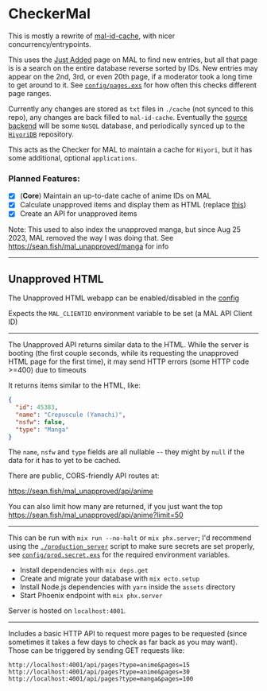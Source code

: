 # CheckerMal

This is mostly a rewrite of [mal-id-cache](https://github.com/purarue/mal-id-cache), with nicer concurrency/entrypoints.

This uses the [Just Added](https://myanimelist.net/anime.php?o=9&c%5B0%5D=a&c%5B1%5D=d&cv=2&w=1) page on MAL to find new entries, but all that page is is a search on the entire database reverse sorted by IDs. New entries may appear on the 2nd, 3rd, or even 20th page, if a moderator took a long time to get around to it. See [`config/pages.exs`](./config/pages.exs) for how often this checks different page ranges.

Currently any changes are stored as `txt` files in `./cache` (not synced to this repo), any changes are back filled to `mal-id-cache`. Eventually the [source backend](https://github.com/Hiyori-API/checker_mal/blob/master/config/config.exs#L16) will be some `NoSQL` database, and periodically synced up to the [`HiyoriDB`](https://github.com/Hiyori-API/HiyoriDB) repository.

This acts as the Checker for MAL to maintain a cache for `Hiyori`, but it has some additional, optional `applications`.

### Planned Features:

- [x] (**Core**) Maintain an up-to-date cache of anime IDs on MAL
- [x] Calculate unapproved items and display them as HTML (replace [this](https://github.com/purarue/mal-unapproved))
- [x] Create an API for unapproved items

Note: This used to also index the unapproved manga, but since Aug 25 2023, MAL removed the way I was doing that. See <https://sean.fish/mal_unapproved/manga> for info

---

## Unapproved HTML

The Unapproved HTML webapp can be enabled/disabled in the [config](config/config.exs)

Expects the `MAL_CLIENTID` environment variable to be set (a MAL API Client ID)

---

The Unapproved API returns similar data to the HTML. While the server is booting (the first couple seconds, while its requesting the unapproved HTML page for the first time), it may send HTTP errors (some HTTP code >=400) due to timeouts

It returns items similar to the HTML, like:

```json
{
  "id": 45383,
  "name": "Crepuscule (Yamachi)",
  "nsfw": false,
  "type": "Manga"
}
```

The `name`, `nsfw` and `type` fields are all nullable -- they might by `null` if the data for it has to yet to be cached.

There are public, CORS-friendly API routes at:

<https://sean.fish/mal_unapproved/api/anime>

You can also limit how many are returned, if you just want the top <https://sean.fish/mal_unapproved/api/anime?limit=50>

---

This can be run with `mix run --no-halt` or `mix phx.server`; I'd recommend using the [`./production_server`](./production_server) script to make sure secrets are set properly, see [`config/prod.secret.exs`](./config/prod.secret.exs) for the required environment variables.

- Install dependencies with `mix deps.get`
- Create and migrate your database with `mix ecto.setup`
- Install Node.js dependencies with `yarn` inside the `assets` directory
- Start Phoenix endpoint with `mix phx.server`

Server is hosted on `localhost:4001`.

---

Includes a basic HTTP API to request more pages to be requested (since sometimes it takes a few days to check as far back as you may want). Those can be triggered by sending GET requests like:

`http://localhost:4001/api/pages?type=anime&pages=15`
`http://localhost:4001/api/pages?type=anime&pages=30`
`http://localhost:4001/api/pages?type=manga&pages=100`
